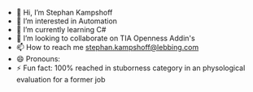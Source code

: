 - 👋 Hi, I’m Stephan Kampshoff
- 👀 I’m interested in Automation 
- 🌱 I’m currently learning C#
- 💞️ I’m looking to collaborate on TIA Openness Addin's
- 📫 How to reach me stephan.kampshoff@lebbing.com
- 😄 Pronouns: 
- ⚡ Fun fact: 100% reached in stuborness category in an physological evaluation for a former job
<!---
StKampshoff/StKampshoff is a ✨ special ✨ repository because its `README.md` (this file) appears on your GitHub profile.
You can click the Preview link to take a look at your changes.
--->

